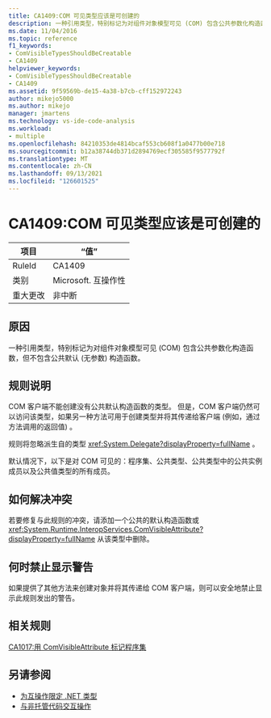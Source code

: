 ```yaml
---
title: CA1409:COM 可见类型应该是可创建的
description: 一种引用类型，特别标记为对组件对象模型可见 (COM) 包含公共参数化构造函数，但不包含公共默认 (无参数) 构造函数。
ms.date: 11/04/2016
ms.topic: reference
f1_keywords:
- ComVisibleTypesShouldBeCreatable
- CA1409
helpviewer_keywords:
- ComVisibleTypesShouldBeCreatable
- CA1409
ms.assetid: 9f59569b-de15-4a38-b7cb-cff152972243
author: mikejo5000
ms.author: mikejo
manager: jmartens
ms.technology: vs-ide-code-analysis
ms.workload:
- multiple
ms.openlocfilehash: 84210353de4814bcaf553cb608f1a0477b00e718
ms.sourcegitcommit: b12a38744db371d2894769ecf305585f9577792f
ms.translationtype: MT
ms.contentlocale: zh-CN
ms.lasthandoff: 09/13/2021
ms.locfileid: "126601525"
---
```

# <a name="ca1409-com-visible-types-should-be-creatable"></a>CA1409:COM 可见类型应该是可创建的

|项目|“值”|
|-|-|
|RuleId|CA1409|
|类别|Microsoft. 互操作性|
|重大更改|非中断|

## <a name="cause"></a>原因
一种引用类型，特别标记为对组件对象模型可见 (COM) 包含公共参数化构造函数，但不包含公共默认 (无参数) 构造函数。

## <a name="rule-description"></a>规则说明
COM 客户端不能创建没有公共默认构造函数的类型。 但是，COM 客户端仍然可以访问该类型，如果另一种方法可用于创建类型并将其传递给客户端 (例如，通过方法调用的返回值) 。

规则将忽略派生自的类型 <xref:System.Delegate?displayProperty=fullName> 。

默认情况下，以下是对 COM 可见的：程序集、公共类型、公共类型中的公共实例成员以及公共值类型的所有成员。

## <a name="how-to-fix-violations"></a>如何解决冲突
若要修复与此规则的冲突，请添加一个公共的默认构造函数或 <xref:System.Runtime.InteropServices.ComVisibleAttribute?displayProperty=fullName> 从该类型中删除。

## <a name="when-to-suppress-warnings"></a>何时禁止显示警告
如果提供了其他方法来创建对象并将其传递给 COM 客户端，则可以安全地禁止显示此规则发出的警告。

## <a name="related-rules"></a>相关规则
[CA1017:用 ComVisibleAttribute 标记程序集](/dotnet/fundamentals/code-analysis/quality-rules/ca1017)

## <a name="see-also"></a>另请参阅

- [为互操作限定 .NET 类型](/dotnet/framework/interop/qualifying-net-types-for-interoperation)
- [与非托管代码交互操作](/dotnet/framework/interop/index)
